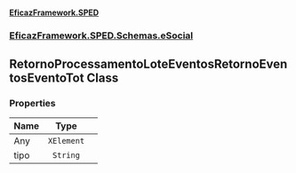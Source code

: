 #### [EficazFramework.SPED](EficazFrameworkSPED.md 'EficazFramework SPED')
### [EficazFramework.SPED.Schemas.eSocial](EficazFramework.SPED.Schemas.eSocial.md 'EficazFramework.SPED.Schemas.eSocial')

## RetornoProcessamentoLoteEventosRetornoEventosEventoTot Class
### Properties

| Name | Type | |
| :--- | :---: | :--- |
| Any | `XElement` |  |
| tipo | `String` |  |
